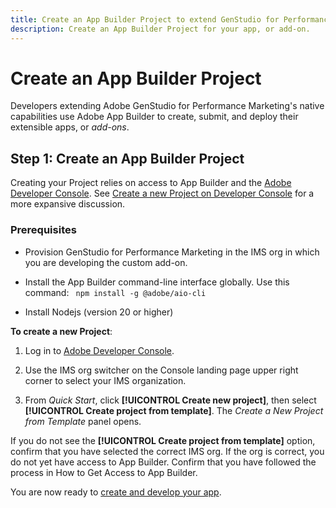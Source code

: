 ```yaml
---
title: Create an App Builder Project to extend GenStudio for Performance Marketing
description: Create an App Builder Project for your app, or add-on.
---
```

# Create an App Builder Project

Developers extending Adobe GenStudio for Performance Marketing's native capabilities use Adobe App Builder to create, submit, and deploy their extensible apps, or _add-ons_.

## Step 1: Create an App Builder Project

Creating your Project relies on access to App Builder and the [Adobe Developer Console](https://developer.adobe.com/developer-console/). See [Create a new Project on Developer Console](https://developer.adobe.com/app-builder/docs/getting_started/first_app/#2-create-a-new-project-on-developer-console) for a more expansive discussion. 

### Prerequisites

* Provision GenStudio for Performance Marketing in the IMS org in which you are developing the custom add-on. 

* Install the App Builder command-line interface globally. Use this command: ` npm install -g @adobe/aio-cli`

* Install Nodejs (version 20 or higher)

**To create a new Project**:

1. Log in to [Adobe Developer Console](https://developer.adobe.com/developer-console/).

1. Use the IMS org switcher on the Console landing page upper right corner to select your IMS organization.

1. From _Quick Start_, click **[!UICONTROL Create new project]**, then select **[!UICONTROL Create project from template]**. The _Create a New Project from Template_ panel opens. 

If you do not see the **[!UICONTROL Create project from template]** option, confirm that you have selected the correct IMS org. If the org is correct, you do not yet have access to App Builder. Confirm that you have followed the process in How to Get Access to App Builder.

You are now ready to [create and develop your app](create-app.md).
